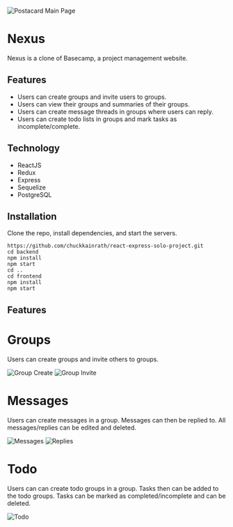 ![Postacard Main Page](https://drive.google.com/uc?export=view&id=1BVm28rGYDTq_W8V5fJc5ATijfrWlTqcU)
# Nexus
Nexus is a clone of Basecamp, a project management website.
## Features
 - Users can create groups and invite users to groups.
 - Users can view their groups and summaries of their groups.
 - Users can create message threads in groups where users can reply.
 - Users can create todo lists in groups and mark tasks as incomplete/complete.

## Technology

 - ReactJS
 - Redux
 - Express
 - Sequelize
 - PostgreSQL

## Installation
Clone the repo, install dependencies, and start the servers.
```
https://github.com/chuckkainrath/react-express-solo-project.git
cd backend
npm install
npm start
cd ..
cd frontend
npm install
npm start
```

## Features

# Groups
Users can create groups and invite others to groups.

![Group Create](https://drive.google.com/uc?export=view&id=10HzzJqF9OGAAKDwhQm2grytClU163Tr4)
![Group Invite](https://drive.google.com/uc?export=view&id=1QUsZSR0ZxyuqloNSJdpDPgFUGf_NvtRl)

# Messages
Users can create messages in a group.  Messages can then be replied to.  All messages/replies can be edited and deleted.

![Messages](https://drive.google.com/uc?export=view&id=1Wy7U9rgfIIbAsNJbc6GfltfdGZOzf05u)
![Replies](https://drive.google.com/uc?export=view&id=1RI7TtBFRKUnuOIr9TySPUm4l2JQ1yYS5)

# Todo

Users can can create todo groups in a group.  Tasks then can be added to the todo groups.  Tasks can be marked as completed/incomplete and can be deleted.

![Todo](https://drive.google.com/uc?export=view&id=1ZXDolvV9_g4cS2PTleMCkjSxWtWXVz4b)
